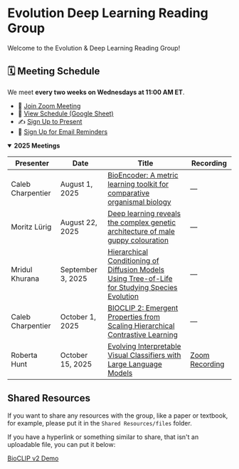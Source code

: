 # Evolution Deep Learning Reading Group

Welcome to the Evolution & Deep Learning Reading Group! 

## 🗓️ Meeting Schedule

We meet **every two weeks on Wednesdays at 11:00 AM ET**.
- 🔗 [Join Zoom Meeting](https://virginiatech.zoom.us/j/86992753213)
- 📄 [View Schedule (Google Sheet)](https://docs.google.com/spreadsheets/d/1uqp2_1peLV_NcHBIz04vkFiuoQcicO3cGsC2C95oI6k/edit?resourcekey=&gid=969815788#gid=969815788)
- ✍️ [Sign Up to Present](https://docs.google.com/forms/d/e/1FAIpQLScPVSTP80DcOLTd-GD0oKny_pHWmbM2Nj1VUlsyx8cFgrPNCw/viewform?usp=header)
- 📧 [Sign Up for Email Reminders](https://docs.google.com/forms/d/e/1FAIpQLSeHmoINx9zeFMIkfOXSzP__ZgRImnE_tXe8r7QexDbITwr1CQ/viewform?usp=header)


<details open>
<summary><strong>2025 Meetings</strong></summary>

| Presenter | Date | Title | Recording |
|------------|------|--------|------------|
| Caleb Charpentier | August 1, 2025 | [BioEncoder: A metric learning toolkit for comparative organismal biology](https://drive.google.com/open?id=1OCsLgJZdTH_F8MxBOUzjrPHf8u1O-bmX) | — |
| Moritz Lürig | August 22, 2025 | [Deep learning reveals the complex genetic architecture of male guppy colouration](https://drive.google.com/file/d/1mroPfVVXEe2Ski9Ll6MQcjtfFQwr8VPA/view?usp=drive_link) | — |
| Mridul Khurana | September 3, 2025 | [Hierarchical Conditioning of Diffusion Models Using Tree-of-Life for Studying Species Evolution](https://drive.google.com/file/d/1oj6h62g5zUjVQ5QmmRkYyKe-bQzmdeNc/view?usp=drive_link) | — |
| Caleb Charpentier | October 1, 2025 | [BIOCLIP 2: Emergent Properties from Scaling Hierarchical Contrastive Learning](https://drive.google.com/file/d/1f_gBWdMPrb1Iz5iAL8VLCPWba81XTCCn/view) | — |
| Roberta Hunt | October 15, 2025 | [Evolving Interpretable Visual Classifiers with Large Language Models](https://drive.google.com/file/d/1cAHLvxd4Jg4zXVFWARj1NUWEwnt9m1G3/view) | [Zoom Recording](https://virginiatech.zoom.us/rec/share/jHMOtbAwc2gFEPPAHByUUF5_8cAxK8C72pMc7JY7obMixWK6ju55A7qsQVkOqy2P.6lyoS_iwn_ymeOPM) |

</details>

## Shared Resources

If you want to share any resources with the group, like a paper or textbook, for example, please put it in the `Shared Resources/files` folder.

If you have a hyperlink or something similar to share, that isn't an uploadable file, you can put it below:

[BioCLIP v2 Demo](https://huggingface.co/spaces/imageomics/bioclip-2-demo)






